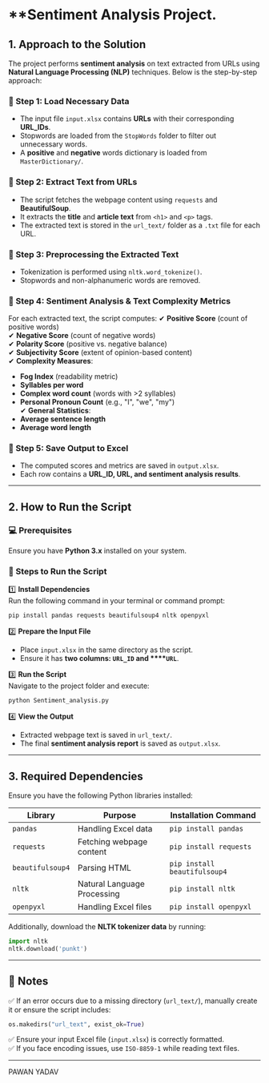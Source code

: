 # **Sentiment Analysis Project.

## **1. Approach to the Solution**

The project performs **sentiment analysis** on text extracted from URLs using **Natural Language Processing (NLP)** techniques. Below is the step-by-step approach:

### **🔹 Step 1: Load Necessary Data**

- The input file `input.xlsx` contains **URLs** with their corresponding **URL\_IDs**.
- Stopwords are loaded from the `StopWords` folder to filter out unnecessary words.
- A **positive** and **negative** words dictionary is loaded from `MasterDictionary/`.

### **🔹 Step 2: Extract Text from URLs**

- The script fetches the webpage content using `requests` and **BeautifulSoup**.
- It extracts the **title** and **article text** from `<h1>` and `<p>` tags.
- The extracted text is stored in the `url_text/` folder as a `.txt` file for each URL.

### **🔹 Step 3: Preprocessing the Extracted Text**

- Tokenization is performed using `nltk.word_tokenize()`.
- Stopwords and non-alphanumeric words are removed.

### **🔹 Step 4: Sentiment Analysis & Text Complexity Metrics**

For each extracted text, the script computes:
✔ **Positive Score** (count of positive words)\
✔ **Negative Score** (count of negative words)\
✔ **Polarity Score** (positive vs. negative balance)\
✔ **Subjectivity Score** (extent of opinion-based content)\
✔ **Complexity Measures**:

- **Fog Index** (readability metric)
- **Syllables per word**
- **Complex word count** (words with >2 syllables)
- **Personal Pronoun Count** (e.g., "I", "we", "my")\
  ✔ **General Statistics**:
- **Average sentence length**
- **Average word length**

### **🔹 Step 5: Save Output to Excel**

- The computed scores and metrics are saved in `output.xlsx`.
- Each row contains a **URL\_ID, URL, and sentiment analysis results**.

---

## **2. How to Run the Script**

### **💻 Prerequisites**

Ensure you have **Python 3.x** installed on your system.

### **📌 Steps to Run the Script**

1️⃣ **Install Dependencies**\
Run the following command in your terminal or command prompt:

```sh
pip install pandas requests beautifulsoup4 nltk openpyxl
```

2️⃣ **Prepare the Input File**

- Place `input.xlsx` in the same directory as the script.
- Ensure it has **two columns: ****`URL_ID`**** and ****`URL`**.

3️⃣ **Run the Script**\
Navigate to the project folder and execute:

```sh
python Sentiment_analysis.py
```

4️⃣ **View the Output**

- Extracted webpage text is saved in `url_text/`.
- The final **sentiment analysis report** is saved as `output.xlsx`.

---

## **3. Required Dependencies**

Ensure you have the following Python libraries installed:

| **Library**      | **Purpose**                 | **Installation Command**     |
| ---------------- | --------------------------- | ---------------------------- |
| `pandas`         | Handling Excel data         | `pip install pandas`         |
| `requests`       | Fetching webpage content    | `pip install requests`       |
| `beautifulsoup4` | Parsing HTML                | `pip install beautifulsoup4` |
| `nltk`           | Natural Language Processing | `pip install nltk`           |
| `openpyxl`       | Handling Excel files        | `pip install openpyxl`       |

Additionally, download the **NLTK tokenizer data** by running:

```python
import nltk
nltk.download('punkt')
```

---

## **📌 Notes**

✅ If an error occurs due to a missing directory (`url_text/`), manually create it or ensure the script includes:

```python
os.makedirs("url_text", exist_ok=True)
```

✅ Ensure your input Excel file (`input.xlsx`) is correctly formatted.\
✅ If you face encoding issues, use `ISO-8859-1` while reading text files.

---
PAWAN YADAV
